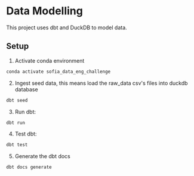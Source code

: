 # Data Modelling

This project uses dbt and DuckDB to model data.

## Setup

1. Activate conda environment
```bash
conda activate sofia_data_eng_challenge
```

2. Ingest seed data, this means load the raw_data csv's files into duckdb database
```bash
dbt seed
```

3. Run dbt:
```bash
dbt run
```

4. Test dbt:
```bash
dbt test
```

5. Generate the dbt docs
```bash
dbt docs generate
```
